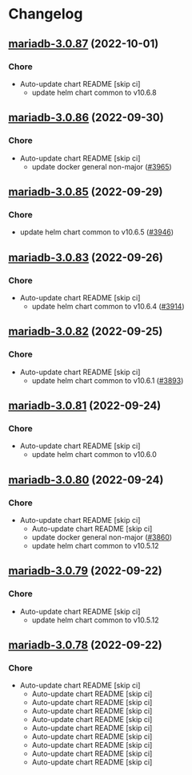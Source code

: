 # Changelog



## [mariadb-3.0.87](https://github.com/truecharts/charts/compare/mariadb-3.0.86...mariadb-3.0.87) (2022-10-01)

### Chore

- Auto-update chart README [skip ci]
  - update helm chart common to v10.6.8




## [mariadb-3.0.86](https://github.com/truecharts/charts/compare/mariadb-3.0.85...mariadb-3.0.86) (2022-09-30)

### Chore

- Auto-update chart README [skip ci]
  - update docker general non-major ([#3965](https://github.com/truecharts/charts/issues/3965))




## [mariadb-3.0.85](https://github.com/truecharts/charts/compare/mariadb-3.0.84...mariadb-3.0.85) (2022-09-29)

### Chore

- update helm chart common to v10.6.5 ([#3946](https://github.com/truecharts/charts/issues/3946))




## [mariadb-3.0.83](https://github.com/truecharts/charts/compare/mariadb-3.0.82...mariadb-3.0.83) (2022-09-26)

### Chore

- Auto-update chart README [skip ci]
  - update helm chart common to v10.6.4 ([#3914](https://github.com/truecharts/charts/issues/3914))




## [mariadb-3.0.82](https://github.com/truecharts/charts/compare/mariadb-3.0.81...mariadb-3.0.82) (2022-09-25)

### Chore

- Auto-update chart README [skip ci]
  - update helm chart common to v10.6.1 ([#3893](https://github.com/truecharts/charts/issues/3893))




## [mariadb-3.0.81](https://github.com/truecharts/charts/compare/mariadb-3.0.80...mariadb-3.0.81) (2022-09-24)

### Chore

- Auto-update chart README [skip ci]
  - update helm chart common to v10.6.0




## [mariadb-3.0.80](https://github.com/truecharts/charts/compare/mariadb-3.0.78...mariadb-3.0.80) (2022-09-24)

### Chore

- Auto-update chart README [skip ci]
  - Auto-update chart README [skip ci]
  - update docker general non-major ([#3860](https://github.com/truecharts/charts/issues/3860))
  - update helm chart common to v10.5.12




## [mariadb-3.0.79](https://github.com/truecharts/charts/compare/mariadb-3.0.78...mariadb-3.0.79) (2022-09-22)

### Chore

- Auto-update chart README [skip ci]
  - update helm chart common to v10.5.12




## [mariadb-3.0.78](https://github.com/truecharts/charts/compare/mariadb-3.0.73...mariadb-3.0.78) (2022-09-22)

### Chore

- Auto-update chart README [skip ci]
  - Auto-update chart README [skip ci]
  - Auto-update chart README [skip ci]
  - Auto-update chart README [skip ci]
  - Auto-update chart README [skip ci]
  - Auto-update chart README [skip ci]
  - Auto-update chart README [skip ci]
  - Auto-update chart README [skip ci]
  - Auto-update chart README [skip ci]
  - Auto-update chart README [skip ci]
